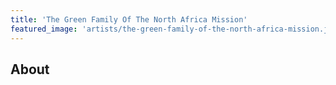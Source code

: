 ```yaml
---
title: 'The Green Family Of The North Africa Mission'
featured_image: 'artists/the-green-family-of-the-north-africa-mission.jpg'
---
```


## About


